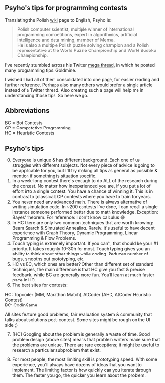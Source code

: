 ## Psyho's tips for programming contests

Translating the Polish [wiki](https://pl.wikipedia.org/wiki/Przemys%C5%82aw_D%C4%99biak) page to English, Psyho is:

> Polish computer scientist, multiple winner of international programming competitions, expert in algorithmics, artificial intelligence and data mining, member of Mensa.  
> He is also a multiple Polish puzzle solving champion and a Polish representative at the World Puzzle Championship and World Sudoku Championship.

I've recently stumbled across his Twitter [mega thread](https://twitter.com/FakePsyho/status/1605570944537280512), in which he posted many programming tips. Goldmine.

I wished I had all of them consolidated into one page, for easier reading and further reference. Perhaps also many others would prefer a single article instead of a Twitter thread. Also creating such a page will help me in understanding those tips. So here we go.

## Abbreviations

BC = Bot Contests  
CP = Competetive Programming  
HC = Heuristic Contests  

## Psyho's tips

0. Everyone is unique & has different background. Each one of us struggles with different subjects. Not every piece of advice is going to be applicable for you, but I'll try making all tips as general as possible & mention if something is situation specific.
1. In a week-long contest there's enough to do ALL of the research during the contest. No matter how inexperienced you are, if you put a lot of effort into a single contest. You have a chance of winning it. This is in contrast to [classical] CP contests where you have to train for years.
2. You never need any advanced math. There is always alternative of writing simulation code. In ~200 contests I've done, I can recall a single instance someone performed better due to math knowledge. Exception: Bayes' theorem. For reference: I don't know calculus 😅
3. In HC there are only two common techniques that are worth knowing: Beam Search & Simulated Annealing. Rarely, it's useful to have decent experience with Graph Theory, Dynamic Programming, Linear Programming & Flow Problems.
4. Touch typing is extremely important. If you can't, that should be your #1 priority. It takes roughly 10-30h for most. Touch typing gives you an ability to think about other things while coding. Reduces number of bugs, smooths out prototyping, etc.
5. HC vs BC, which ones are better? Other than different set of standard techniques, the main difference is that HC give you fast & precise feedback, while BC are generally more fun. You'll learn at much faster pace in HC.
6. The best sites for contests:

HC: Topcoder (MM, Marathon Match), AtCoder (AHC, AtCoder Heuristic Contest)  
BC: CodinGame

All sites feature good problems, fair evaluation system & community that talks about solutions post-contest. Some sites might be rough on the UI side ;)

7. [HC] Googling about the problem is generally a waste of time. Good problem design (above sites) means that problem writers made sure that the problems are unique. There are rare exceptions; it might be useful to research a particular subproblem that exist.

8. For most people, the most limiting skill is prototyping speed. With some experience, you'll always have dozens of ideas that you want to implement. The limiting factor is how quickly can you iterate through them. The faster you go, the quicker you learn about the problem.
